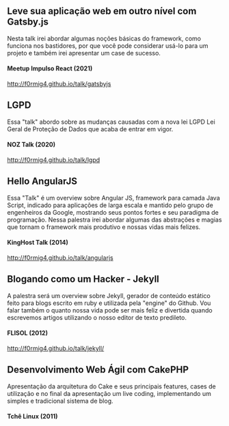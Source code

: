 ## Leve sua aplicação web em outro nível com Gatsby.js
Nesta talk irei abordar algumas noções básicas do framework, como funciona nos bastidores, por que você pode considerar usá-lo para um projeto e também irei apresentar um case de sucesso.
#### Meetup Impulso React (2021)
http://f0rmig4.github.io/talk/gatsbyjs

## LGPD
Essa "talk" abordo sobre as mudanças causadas com a nova lei LGPD Lei Geral de Proteção de Dados que acaba de entrar em vigor.
#### NOZ Talk (2020)
http://f0rmig4.github.io/talk/lgpd

## Hello AngularJS
Essa "Talk" é um overview sobre Angular JS, framework para camada Java Script, indicado para aplicações de larga escala e mantido pelo grupo de engenheiros da Google, mostrando seus pontos fortes e seu paradigma de programação. Nessa palestra irei abordar algumas das abstrações e magias que tornam o framework mais produtivo e nossas vidas mais felizes.
#### KingHost Talk (2014)
http://f0rmig4.github.io/talk/angularjs

## Blogando como um Hacker - Jekyll
A palestra será um overview sobre Jekyll, gerador de conteúdo estático feito para blogs escrito em ruby e utilizada pela "engine" do Github. Vou falar também o quanto nossa vida pode ser mais feliz e divertida quando escrevemos artigos utilizando o nosso editor de texto predileto.
#### FLISOL (2012)
http://f0rmig4.github.io/talk/jekyll/

## Desenvolvimento Web Ágil com CakePHP
Apresentação da arquitetura do Cake e seus principais features, cases de utilização e no final da apresentação um live coding, implementando um simples e tradicional sistema de blog.
#### Tchê Linux (2011)